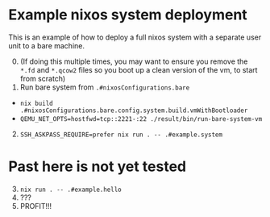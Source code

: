 <!--
SPDX-FileCopyrightText: 2020 Serokell <https://serokell.io/>

SPDX-License-Identifier: MPL-2.0
-->

# Example nixos system deployment

This is an example of how to deploy a full nixos system with a separate user unit to a bare machine.

0. (If doing this multiple times, you may want to ensure you remove the `*.fd` and `*.qcow2` files so you boot up a clean version of the vm, to start from scratch)
1. Run bare system from `.#nixosConfigurations.bare`
  - `nix build .#nixosConfigurations.bare.config.system.build.vmWithBootloader`
  - `QEMU_NET_OPTS=hostfwd=tcp::2221-:22 ./result/bin/run-bare-system-vm`
2. `SSH_ASKPASS_REQUIRE=prefer nix run . -- .#example.system`

# Past here is not yet tested
3. `nix run . -- .#example.hello`
4. ???
5. PROFIT!!!
